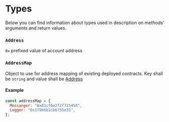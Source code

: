 # Types

Below you can find information about types used in description on methods' arguments and return values.

### `Address`
`0x` prefixed value of account address

### `AddressMap`

Object to use for address mapping of existing deployed contracts. Key shall be `string` and value shall be [Address](#Address)

#### Example

```javascript
const addressMap = {
  Messanger: "0x01cf0e2f2f715450",
  Logger: "0x179b6b1cb6755e31",
};
```
